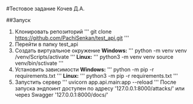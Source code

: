 #Тестовое задание Кочев Д.А.

##Запуск
1. Клонировать репозиторий
  '''
  git clone https://github.com/PachiSenkan/test_api.git
  '''
3. Перейти в папку test_api
4. Создать виртуальное окружение
**Windows:**
  '''
  python -m venv venv
  /venv/Scripts/activate
  '''
**Linux:**
  '''
  python3 -m venv venv
  source venv/bin/sctivate
  '''
5. Установить зависимости
**Windows:**
  '''
  python -m pip -r requirements.txt
  '''
**Linux:**
  '''
  python3 -m pip -r requirements.txt
  '''
6. Запустить сервер
  '''
  uvicorn app.api.main:app --reload
  '''
После запуска эндпоинт доступен по адресу '127.0.0.1:8000/attacks/' или через Swagger '127.0.0.1:8000/docs/'

